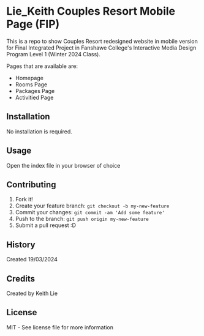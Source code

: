 # Lie_Keith Couples Resort Mobile Page (FIP)
This is a repo to show Couples Resort redesigned website in mobile version for Final Integrated Project in Fanshawe College's Interactive Media Design Program Level 1 (Winter 2024 Class).

Pages that are available are:
- Homepage
- Rooms Page
- Packages Page
- Activitied Page

## Installation
No installation is required.

## Usage
Open the index file in your browser of choice

## Contributing
1. Fork it!
2. Create your feature branch: `git checkout -b my-new-feature`
3. Commit your changes: `git commit -am 'Add some feature'`
4. Push to the branch: `git push origin my-new-feature`
5. Submit a pull request :D

## History
Created 19/03/2024

## Credits
Created by Keith Lie

## License
MIT - See license file for more information